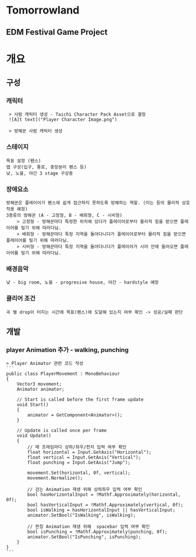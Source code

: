 Tomorrowland
==================

EDM Festival Game Project
--------------------------


# 개요
## 구성
### 캐릭터
     > 사람 캐릭터 생성 - Taichi Character Pack Asset으로 결정
     ![A]t text]("Player Character Image.png")

     > 방해꾼 사람 캐릭터 생성

### 스테이지
    목표 설정 (펜스)
    맵 구성(입구, 통로, 중앙분리 펜스 등)
    낮, 노을, 야간 3 stage 구상중

### 장애요소
    방해꾼은 플레이어가 펜스에 쉽게 접근하지 못하도록 방해하는 역할. (미는 등의 물리적 상호작용 예정)
    3종류의 방해꾼 (A - 고정형, B - 배회형, C - 시비형)
        > 고정형 - 방해꾼마다 특정한 위치에 있다가 플레이어로부터 물리적 힘을 받으면 플레이어를 밀기 위해 따라다님.
        > 배회형 - 방해꾼마다 특정 지역을 돌아다니다가 플레이어로부터 물리적 힘을 받으면 플레이어를 밀기 위해 따라다님.
        > 시비형 - 방해꾼마다 특정 지역을 돌아다니다가 플레이어가 시야 안에 들어오면 플레이어를 밀기 위해 따라다님.

### 배경음악
    낮 - big room, 노을 - progresive house, 야간 - hardstyle 예정

### 클리어 조건
    곡 별 drop이 터지는 시간에 목표(펜스)에 도달해 있는지 여부 확인 -> 성공/실패 판단

## 개발
### player Animation 추가 - walking, punching
    > Player Animator 관련 코드 작성
    ```
    public class PlayerMovement : MonoBehaviour
    {
        Vector3 movement;
        Animator animator;

        // Start is called before the first frame update
        void Start()
        {
            animator = GetComponent<Animator>();
        }

        // Update is called once per frame
        void Update()
        {
            // 매 프레임마다 상하/좌우/펀치 입력 여부 확인
            float horizontal = Input.GetAxis("Horizontal");
            float vertical = Input.GetAxis("Vertical");
            float punching = Input.GetAxis("Jump");

            movement.Set(horizontal, 0f, vertical);
            movement.Normalize();

            // 걷는 Animation 재생 위해 상하좌우 입력 여부 확인
            bool hasHorizontalInput = !Mathf.Approximately(horizontal, 0f);
            bool hasVerticalInput = !Mathf.Approximately(vertical, 0f);
            bool isWalking = hasHorizontalInput || hasVerticalInput;
            animator.SetBool("IsWalking", isWalking);

            // 펀칭 Animation 재생 위해  spacebar 입력 여부 확인
            bool isPunching = !Mathf.Approximately(punching, 0f);
            animator.SetBool("IsPunching", isPunching);
        }
    }
    ```
